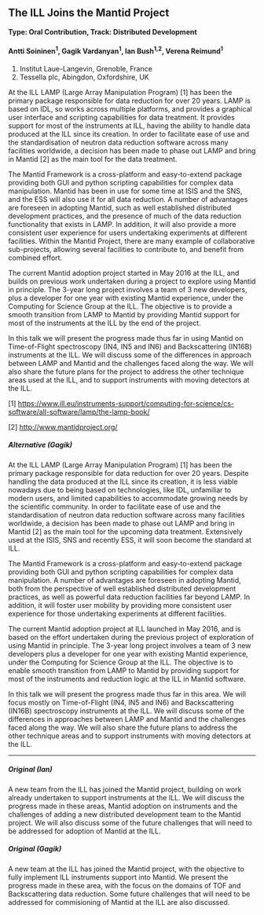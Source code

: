 ## The ILL Joins the Mantid Project

**Type: Oral Contribution, Track: Distributed Development**

#### Antti Soininen<sup>1</sup>, Gagik Vardanyan<sup>1</sup>, Ian Bush<sup>1,2</sup>, Verena Reimund<sup>1</sup>

1. Institut Laue-Langevin, Grenoble, France
2. Tessella plc, Abingdon, Oxfordshire, UK

At the ILL LAMP (Large Array Manipulation Program) [1] has been the primary package responsible for data reduction for over 20 years. LAMP is based on IDL, so works across multiple platforms, and provides a graphical user interface and scripting capabilities for data treatment. It provides support for most of the instruments at ILL, having the ability to handle data produced at the ILL since its creation. In order to facilitate ease of use and the standardisation of neutron data reduction software across many facilities worldwide, a decision has been made to phase out LAMP and bring in Mantid [2] as the main tool for the data treatment.

The Mantid Framework is a cross-platform and easy-to-extend package providing both GUI and python scripting capabilities for complex data manipulation. Mantid has been in use for some time at ISIS and the SNS, and the ESS will also use it for all data reduction. A number of advantages are foreseen in adopting Mantid, such as well established distributed development practices, and the presence of much of the data reduction functionality that exists in LAMP. In addition, it will also provide a more consistent user experience for users undertaking experiments at different facilities. Within the Mantid Project, there are many example of collaborative sub-projects, allowing several facilities to contribute to, and benefit from combined effort.

The current Mantid adoption project started in May 2016 at the ILL, and builds on previous work undertaken during a project to explore using Mantid in principle. The 3-year long project involves a team of 3 new developers, plus a developer for one year with existing Mantid experience, under the Computing for Science Group at the ILL. The objective is to provide a smooth transition from LAMP to Mantid by providing Mantid support for most of the instruments at the ILL by the end of the project.

In this talk we will present the progress made thus far in using Mantid on Time-of-Flight spectroscopy (IN4, IN5 and IN6) and Backscattering (IN16B) instruments at the ILL. We will discuss some of the differences in approach between LAMP and Mantid and the challenges faced along the way. We will also share the future plans for the project to address the other technique areas used at the ILL, and to support instruments with moving detectors at the ILL.

[1] https://www.ill.eu/instruments-support/computing-for-science/cs-software/all-software/lamp/the-lamp-book/

[2] http://www.mantidproject.org/

##### Alternative (Gagik)

At the ILL LAMP (Large Array Manipulation Program) [1] has been the primary package responsible for data reduction for over 20 years. Despite handling the data produced at the ILL since its creation, it is less viable nowadays due to being based on technologies, like IDL, unfamiliar to modern users, and limited capabilities to accommodate growing needs by the scientific community. In order to facilitate ease of use and the standardisation of neutron data reduction software across many facilities worldwide, a decision has been made to phase out LAMP and bring in Mantid [2] as the main tool for the upcoming data treatment. Extensively used at the ISIS, SNS and recently ESS, it will soon become the standard at ILL.

The Mantid Framework is a cross-platform and easy-to-extend package providing both GUI and python scripting capabilities for complex data manipulation. A number of advantages are foreseen in adopting Mantid, both from the perspective of well established distributed development practices, as well as powerful data reduction facilities far beyond LAMP. In addition, it will foster user mobility by providing more consistent user experience for those undertaking experiments at different facilities. 

The current Mantid adoption project at ILL launched in May 2016, and is based on the effort undertaken during the previous project of exploration of using Mantid in principle. The 3-year long project involves a team of 3 new developers  plus a developer for one year with existing Mantid experience, under the Computing for Science Group at the ILL. The objective is to enable smooth transition from LAMP to Mantid by providing support for most of the instruments and reduction logic at the ILL in Mantid software.

In this talk we will present the progress made thus far in this area.  We will focus mostly on Time-of-Flight (IN4, IN5 and IN6) and Backscattering (IN16B) spectroscopy instruments at the ILL. We will discuss some of the differences in approaches between LAMP and Mantid and the challenges faced along the way. We will also share the future plans to address the other technique areas and to support instruments with moving detectors at the ILL.


-----------------------------
##### Original (Ian)

A new team from the ILL has joined the Mantid project, building on work already undertaken to support instruments at the ILL. We will discuss the progress made in these areas, Mantid adoption on instruments and the challenges of adding a new distributed development team to the Mantid project. We will also discuss some of the future challenges that will need to be addressed for adoption of Mantid at the ILL.

##### Original (Gagik)

A new team at the ILL has joined the Mantid project, with the objective to fully implement ILL instruments support into Mantid. We present the progress made in these area, with the focus on the domains of TOF and Backscattering data reduction. Some future challenges that will need to be addressed for commisioning of Mantid at the ILL are also discussed.
